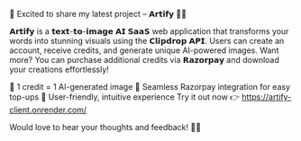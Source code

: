 🚀 Excited to share my latest project – 𝗔𝗿𝘁𝗶𝗳𝘆 🎨✨

𝗔𝗿𝘁𝗶𝗳𝘆 is a 𝘁𝗲𝘅𝘁-𝘁𝗼-𝗶𝗺𝗮𝗴𝗲 𝗔𝗜 𝗦𝗮𝗮𝗦 web application that transforms your words into stunning visuals using the 𝗖𝗹𝗶𝗽𝗱𝗿𝗼𝗽 𝗔𝗣𝗜. Users can create an account, receive credits, and generate unique AI-powered images. Want more? You can purchase additional credits via 𝗥𝗮𝘇𝗼𝗿𝗽𝗮𝘆 and download your creations effortlessly!

🔹 1 credit = 1 AI-generated image
🔹 Seamless Razorpay integration for easy top-ups
🔹 User-friendly, intuitive experience
Try it out now 👉 https://artify-client.onrender.com/

Would love to hear your thoughts and feedback! 🚀💡
